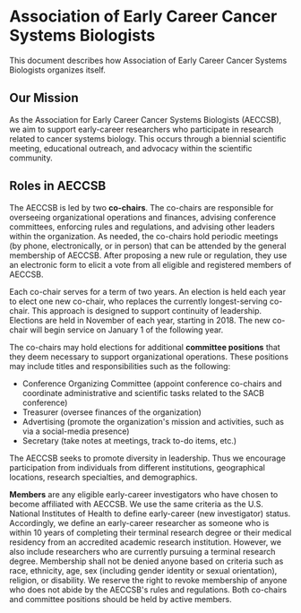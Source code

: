 # Association of Early Career Cancer Systems Biologists

This document describes how Association of Early Career Cancer Systems Biologists organizes itself.

## Our Mission

As the Association for Early Career Cancer Systems Biologists (AECCSB), we aim to support early-career researchers who participate in research related to cancer systems biology. This occurs through a biennial scientific meeting, educational outreach, and advocacy within the scientific community.

## Roles in AECCSB

The AECCSB is led by two **co-chairs**. The co-chairs are responsible for overseeing organizational operations and finances, advising conference committees, enforcing rules and regulations, and advising other leaders within the organization. As needed, the co-chairs hold periodic meetings (by phone, electronically, or in person) that can be attended by the general membership of AECCSB. After proposing a new rule or regulation, they use an electronic form to elicit a vote from all eligible and registered members of AECCSB.

Each co-chair serves for a term of two years. An election is held each year to elect one new co-chair, who replaces the currently longest-serving co-chair. This approach is designed to support continuity of leadership. Elections are held in November of each year, starting in 2018. The new co-chair will begin service on January 1 of the following year.

The co-chairs may hold elections for additional **committee positions** that they deem necessary to support organizational operations. These positions may include titles and responsibilities such as the following:

- Conference Organizing Committee (appoint conference co-chairs and coordinate administrative and scientific tasks related to the SACB conference)
- Treasurer (oversee finances of the organization)
- Advertising (promote the organization's mission and activities, such as via a social-media presence)
- Secretary (take notes at meetings, track to-do items, etc.)

The AECCSB seeks to promote diversity in leadership. Thus we encourage participation from individuals from different institutions, geographical locations, research specialties, and demographics.

**Members** are any eligible early-career investigators who have chosen to become affiliated with AECCSB. We use the same criteria as the U.S. National Institutes of Health to define early-career (new investigator) status. Accordingly, we define an early-career researcher as someone who is within 10 years of completing their terminal research degree or their medical residency from an accredited academic research institution. However, we also include researchers who are currently pursuing a terminal research degree. Membership shall not be denied anyone based on criteria such as race, ethnicity, age, sex (including gender identity or sexual orientation), religion, or disability. We reserve the right to revoke membership of anyone who does not abide by the AECCSB's rules and regulations. Both co-chairs and committee positions should be held by active members.
